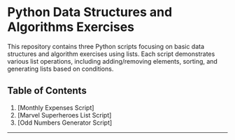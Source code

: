 # Python Data Structures and Algorithms Exercises

This repository contains three Python scripts focusing on basic data structures and algorithm exercises using lists. Each script demonstrates various list operations, including adding/removing elements, sorting, and generating lists based on conditions.

## Table of Contents

1. [Monthly Expenses Script]
2. [Marvel Superheroes List Script]
3. [Odd Numbers Generator Script]

---
